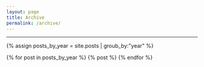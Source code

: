 ```yaml
---
layout: page
title: Archive
permalink: /archive/
---
```


---

{% assign posts_by_year = site.posts | groub_by:"year" %}

{% for post in posts_by_year %}
  {% post %}
{% endfor %}

